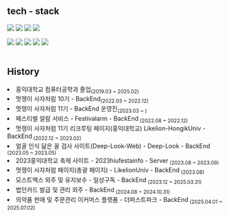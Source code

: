 <div align=left>
  
  
  ## tech - stack
  <img src="https://img.shields.io/badge/Spring-6DB33F?style=flat-square&logo=spring&logoColor=white"/>
  <img src="https://img.shields.io/badge/springboot-6DB33F?style=flat-square&logo=springboot&logoColor=white"/>
  <img src="https://img.shields.io/badge/MySQL-4479A1?style=flat-square&logo=mysql&logoColor=white"/>
  <img src="https://img.shields.io/badge/Redis-DC382D?style=flat-square&logo=redis&logoColor=white"><p><p>
  <img src="https://img.shields.io/badge/AWS-232F3E?style=flat-square&logo=amazonaws&logoColor=white"/>
  <img src="https://img.shields.io/badge/RDS-527FFF?style=flat-square&logo=amazonrds&logoColor=white"/>
  <img src="https://img.shields.io/badge/EC2-FF9900?style=flat-square&logo=amazonec2&logoColor=white"/>
  <img src="https://img.shields.io/badge/Nginx-009639?style=flat-square&logo=nginx&logoColor=white"/>
  <img src="https://img.shields.io/badge/docker-2496ED?style=flat-square&logo=docker&logoColor=white"/>
  </br>
  </br>
 
  ## History
  <li>홍익대학교 컴퓨터공학과 졸업<sub>(2019.03 ~ 2025.02)</sub></li>
  <li>멋쟁이 사자처럼 10기 - BackEnd<sub>(2022.03 ~ 2022.12)</sub></li>
  <li>멋쟁이 사자처럼 11기 - BackEnd 운영진<sub>(2023.03 ~ )</sub></li>
  <li>페스티벌 알람 서비스 - Festivalarm</a> - BackEnd<sub> (2022.08 ~ 2022.12)</sub></li>
  <li>멋쟁이 사자처럼 11기 리크루팅 페이지(홍익대학교) Likelion-HongikUniv - BackEnd<sub> (2022.12 ~ 2023.02)</sub></li>
  <li> 얼굴 인식 닮은 꼴 검사 사이트(Deep-Look-Web) - Deep-Look - BackEnd<sub> (2023.05 ~ 2023.05)</sub></li>
  <li> 2023홍익대학교 축제 사이트 - 2023hiufestainfo - Server<sub> (2023.08 ~ 2023.09)</sub></li>
  <li> 멋쟁이 사자처럼 페이지(총괄 페이지) - LikelionUniv - BackEnd<sub> (2023.08)</sub></li>
  <li> 모스트엑스 외주 및 유지보수 - 일상구독 - BackEnd<sub> (2023.12 ~ 2025.03.31)</sub></li>
  <li> 법인카드 발급 및 관리 외주 - BackEnd<sub> (2024.08 ~ 2024.10.31)</sub></li>
  <li> 의약품 판매 및 주문관리 이커머스 플랫폼 - 더퍼스트파크 - BackEnd<sub> (2025.04.01 ~ 2025.07.02)</sub></li>
  </br> 
  </br>
 </div>
